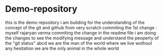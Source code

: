 # Demo-repository
this is the demo repository i am building for the understanding of the concept of the git and github from very scratch 
commiting the 1st change : myself rajaryan verma commiting the change in the readme file 
i am doing the changes to see the modifying message and understand the peoperty of the "git status"
abcd
 we are the man of the world where we live wothout any hesitation
 we are the only animal in the whole world
 